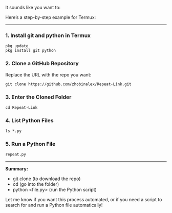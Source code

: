 It sounds like you want to:

Here’s a step-by-step example for Termux:

---

### 1. Install git and python in Termux

```
pkg update
pkg install git python
```

### 2. Clone a GitHub Repository

Replace the URL with the repo you want:
```
git clone https://github.com/zhobinalex/Repeat-Link.git
```

### 3. Enter the Cloned Folder

```
cd Repeat-Link
```

### 4. List Python Files

```
ls *.py
```

### 5. Run a Python File
```
repeat.py
```

---

**Summary:**  
- git clone (to download the repo)
- cd <repo> (go into the folder)
- python <file.py> (run the Python script)

Let me know if you want this process automated, or if you need a script to search for and run a Python file automatically!
